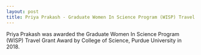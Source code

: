 ```yaml
---
layout: post
title: Priya Prakash - Graduate Women In Science Program (WISP) Travel Grant Award
---
```

Priya Prakash was awarded the Graduate Women In Science Program (WISP) Travel Grant Award by College of Science, Purdue University in 2018.

